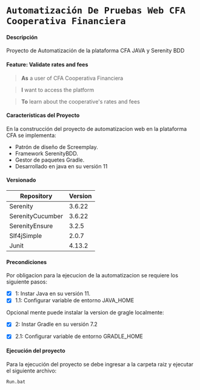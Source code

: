 # `Automatización De Pruebas Web CFA Cooperativa Financiera`
#### Descripción

Proyecto de Automatización de la plataforma CFA JAVA y Serenity BDD

#### Feature: Validate rates and fees
> **As** a user of CFA Cooperativa Financiera

> **I** want to access the platform

> **To** learn about the cooperative's rates and fees



#### Características del Proyecto

En la construcción del proyecto de automatizacion web en la plataforma CFA se implementa:

- Patrón de diseño de Screemplay.
- Framework SerenityBDD.
- Gestor de paquetes Gradle.
- Desarrollado en java en su versión 11

#### Versionado

| Repository       | Version  |
|------------------|----------|
| Serenity         | 3.6.22   |
| SerenityCucumber | 3.6.22   |
| SerenityEnsure   | 3.2.5    |
| Slf4jSimple      | 2.0.7    |
| Junit            | 4.13.2   |

#### Precondiciones
Por obligacion para la ejecucion de la automatizacion se requiere los siguiente pasos:
- [x] 1: Instar Java en su versión 11.
- [x] 1.1: Configurar variable de entorno JAVA_HOME

Opcional mente puede instalar la version de gragle localmente:
- [x] 2: Instar Gradle en su versión 7.2
- [x] 2.1: Configurar variable de entorno GRADLE_HOME


#### Ejecución del proyecto

Para la ejecución del proyecto se debe ingresar a la carpeta raiz y ejecutar el siguiente archivo:
```sh
Run.bat
```

